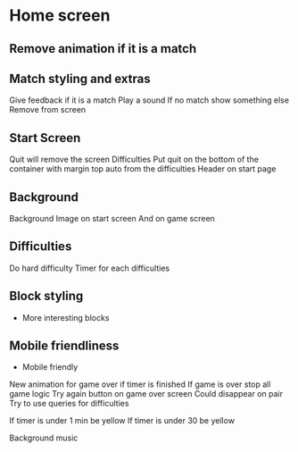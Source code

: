 # Home screen

## Remove animation if it is a match


## Match styling and extras

Give feedback if it is a match
Play a sound
If no match show something else
Remove from screen


## Start Screen

Quit will remove the screen
Difficulties
Put quit on the bottom of the container with margin top auto from the difficulties
Header on start page


## Background

Background Image on start screen
And on game screen

## Difficulties
Do hard difficulty
Timer for each difficulties

## Block styling

- More interesting blocks

## Mobile friendliness

- Mobile friendly

New animation for game over if timer is finished
If game is over stop all game logic
Try again button on game over screen
Could disappear on pair
Try to use queries for difficulties

If timer is under 1 min be yellow
If timer is under 30 be yellow

Background music



